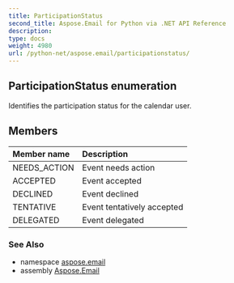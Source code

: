```yaml
---
title: ParticipationStatus
second_title: Aspose.Email for Python via .NET API Reference
description: 
type: docs
weight: 4980
url: /python-net/aspose.email/participationstatus/
---
```


## ParticipationStatus enumeration

Identifies the participation status for the calendar user.

## Members
| Member name | Description |
| :- | :- |
|NEEDS_ACTION|Event needs action|
|ACCEPTED|Event accepted|
|DECLINED|Event declined|
|TENTATIVE|Event tentatively accepted|
|DELEGATED|Event delegated|

### See Also

* namespace [aspose.email](/email/python-net/aspose.email/)
* assembly [Aspose.Email](/email/python-net/)

